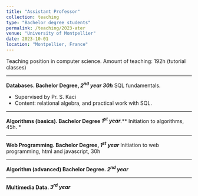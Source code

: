 ```yaml
---
title: "Assistant Professor"
collection: teaching
type: "Bachelor degree students"
permalink: /teaching/2023-ater
venue: "University of Montpellier"
date: 2023-10-01
location: "Montpellier, France"
---
```


Teaching position in computer science. 
Amount of teaching: 192h (tutorial classes) 

---
**Databases. Bachelor Degree, *2<sup>nd</sup> year 30h*** SQL fundamentals. 
* Supervised by Pr. S. Kaci
* Content: relational algebra, and practical work with SQL.


---
**Algorithms (basics). Bachelor Degree *1<sup>st</sup> year***.** Initiation to algorithms, 45h.
* 

--- 
**Web Programming. Bachelor Degree, *1<sup>st</sup> year*** Initiation to web programming, html and javascript, 30h

---
**Algorithm (advanced) Bachelor Degree. *2<sup>nd</sup> year***

---
**Multimedia Data. *3<sup>rd</sup> year*** 